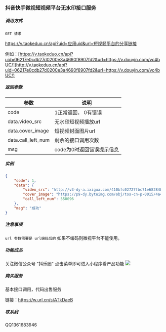 ### 抖音快手微视短视频平台无水印接口服务

##### 调用方式

`GET 请求`

https://v.taokeduo.cn/api?uid=应用uid&url=短视频平台的分享链接

例如：[https://v.taokeduo.cn/api?uid=06217e0cdb27d0200e3a4690f8907fd2&url=https://v.douyin.com/vc4bUC/](http://v.taokeduo.cn/api?uid=06217e0cdb27d0200e3a4690f8907fd2&url=https://v.douyin.com/vc4bUC/)

##### 返回参数

| 参数               | 说明                      |
| ------------------ | ------------------------- |
| code               | 1正常返回， 0有错误       |
| data.video_src     | 无水印短视频播放url       |
| data.cover_image   | 短视频封面图片url         |
| data.call_left_num | 剩余的接口调用次数        |
| msg                | code为0时返回错误提示信息 |

##### 实例

```json
{
    "code": 1,
    "data": {
        "video_src": "http://v3-dy-a.ixigua.com/410bfc02727fbc71e68284b13e5c1f5e/5e8ca0b2/video/tos/cn/tos-cn-ve-15/ea32ee5c68a84de5bfa3247d49f59d10/?a=1128&amp;br=0&amp;bt=557&amp;cr=0&amp;cs=0&amp;dr=0&amp;ds=6&amp;er=&amp;l=2020040722475701001404602108403DBE&amp;lr=&amp;qs=0&amp;rc=amt5Om91bXhvdDMzNGkzM0ApOzg1NWk2ZTs2N2g7OTM2Nmdic2tlamNhcTBfLS1gLS9zczFfYTYtMjMwLzQ0NWNiMWI6Yw%3D%3D&amp;vl=&amp;vr=",
        "cover_image": "https://p9-dy.byteimg.com/obj/tos-cn-p-0015/4a484a9830d446a39762ac6e52a2c21c_1585930069?from=2563711402_large",
        "call_left_num": 550096
    },
    "msg": "成功"
}
```



##### 注意事项

`url 参数需要是 url编码后的` 如果不编码则微视平台不能使用。

##### 功能成品

关注微信公众号 "抖乐圈" 点击菜单即可进入小程序看产品功能
<img src="https://api.taokeduo.cn/ad/douyin-mini-program-code.png"/>

##### 购买服务

基本接口调用，代码出售服务

链接：https://w.url.cn/s/ATkDaeB 

##### 联系我

QQ1361683946

